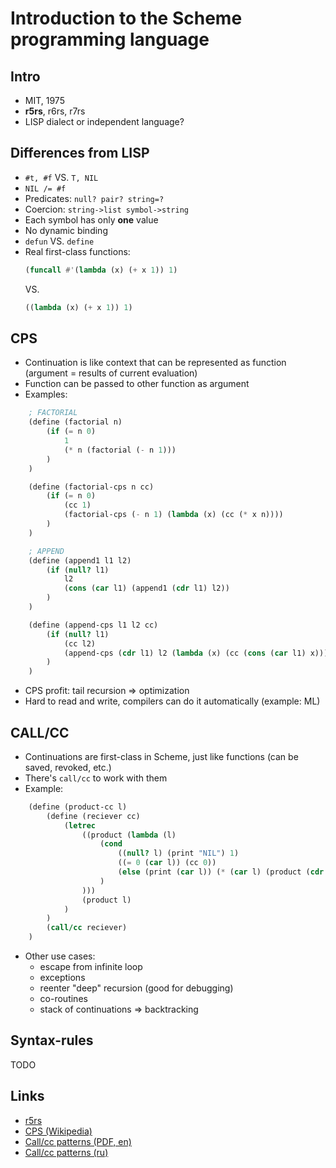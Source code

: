 # Introduction to the Scheme programming language

## Intro
* MIT, 1975
* __r5rs__, r6rs, r7rs
* LISP dialect or independent language?

## Differences from LISP

* `#t, #f` VS. `T, NIL`
* `NIL /= #f`
* Predicates: `null? pair? string=?`
* Coercion: `string->list symbol->string`
* Each symbol has only __one__ value
* No dynamic binding
* `defun` VS. `define`
* Real first-class functions:
    ```lisp
    (funcall #'(lambda (x) (+ x 1)) 1)
    ```
    VS.
    ```scheme
    ((lambda (x) (+ x 1)) 1)
    ```

## CPS

* Continuation is like context that can be represented as function (argument = results of current evaluation)
* Function can be passed to other function as argument
* Examples:
```scheme
    ; FACTORIAL
    (define (factorial n)
        (if (= n 0)
            1
            (* n (factorial (- n 1)))
        )
    )

    (define (factorial-cps n cc)
        (if (= n 0)
            (cc 1)
            (factorial-cps (- n 1) (lambda (x) (cc (* x n))))
        )
    )

    ; APPEND
    (define (append1 l1 l2)
        (if (null? l1)
            l2
            (cons (car l1) (append1 (cdr l1) l2))
        )
    )

    (define (append-cps l1 l2 cc)
        (if (null? l1)
            (cc l2)
            (append-cps (cdr l1) l2 (lambda (x) (cc (cons (car l1) x))))
        )
    )
```
* CPS profit: tail recursion => optimization
* Hard to read and write, compilers can do it automatically (example: ML)

## CALL/CC

* Continuations are first-class in Scheme, just like functions (can be saved, revoked, etc.)
* There's `call/cc` to work with them
* Example:
```scheme
    (define (product-cc l)
        (define (reciever cc)
            (letrec
                ((product (lambda (l)
                    (cond
                        ((null? l) (print "NIL") 1)
                        ((= 0 (car l)) (cc 0))
                        (else (print (car l)) (* (car l) (product (cdr l))))
                    )
                )))
                (product l)
            )
        )
        (call/cc reciever)
    )
```
* Other use cases:
    * escape from infinite loop
    * exceptions
    * reenter "deep" recursion (good for debugging)
    * co-routines
    * stack of continuations => backtracking

## Syntax-rules
TODO

## Links

* [r5rs](http://www.schemers.org/Documents/Standards/R5RS/)
* [CPS (Wikipedia)](https://en.wikipedia.org/wiki/Continuation-passing_style)
* [Call/cc patterns (PDF, en)](http://repository.readscheme.org/ftp/papers/PLoP2001_dferguson0_1.pdf)
* [Call/cc patterns (ru)](http://fprog.ru/lib/ferguson-dwight-call-cc-patterns/)
